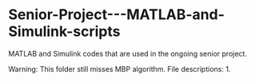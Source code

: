 # Senior-Project---MATLAB-and-Simulink-scripts
MATLAB and Simulink codes that are used in the ongoing senior project.

Warning: This folder still misses MBP algorithm.
File descriptions:
1. 
